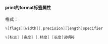 #### print的format标签属性

格式：

```c
%[flags][width][.precision][length]specifier
```

```c
%[标志] [宽度] [.精度] [长度]说明符
```

